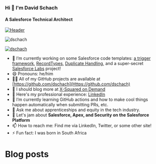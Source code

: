 ### Hi 👋 I'm David Schach
#### A Salesforce Technical Architect
[![Header](https://raw.githubusercontent.com/dschach/<OWNER>/<OWNER>/readme_header.png "Header")](https://some-url.dev/)

<p align="left"> <img src="https://komarev.com/ghpvc/?username=dschach&label=Profile%20views&color=0e75b6&style=flat" alt="dschach" /> </p>
<p align="left"> <a href="https://twitter.com/dschach" target="blank"><img src="https://img.shields.io/twitter/follow/dschach?logo=twitter&style=for-the-badge" alt="dschach" /></a> </p>

- 🔭 I’m currently working on some Salesforce code templates: [a trigger framework](https://github.com/dschach/salesforce-trigger-framework), [RecordTypes](https://github.com/dschach/record-types), [Duplicate Handling](https://github.com/dschach/duplicatehandling), and a super-secret [Salesforce Labs](https://github.com/SalesforceLabs) project!
- 😄 Pronouns: he/him
- 👨‍💻 All of my GitHub projects are available at [https://github.com/dschach](Https://github.com/dschach)
- 📝 I should blog more at [X-Squared on Demand](https://www.x2od.com)
- 📄 Here's my professional experience: [LinkedIn](https://www.linkedin.com/in/davidschach/)
- 🌱 I’m currently learning GitHub actions and how to make cool things happen automatically when submitting PRs, etc.
- 💬 Ask me about apprenticeships and equity in the tech industry.
- 💬 Let's jam about **Salesforce, Apex, and Security on the Salesforce Platform**
- 📫 How to reach me: Find me via LinkedIn, Twitter, or some other site!
- ⚡ Fun fact: I was born in South Africa



# Blog posts

<!-- BLOG-POST-LIST:START -->
<!-- BLOG-POST-LIST:END -->
